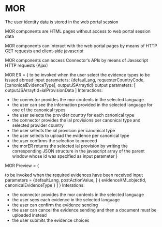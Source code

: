 # MOR
The user identity data is stored in the web portal session

MOR components are HTML pages without access to web portal session data

MOR components can interact with the web portal pages by means of HTTP GET requests and client-side javascript

MOR components can access Connector’s APIs by means of Javascript HTTP requests (Ajax)



MOR ER = {
to be invoked when the user select the evidence types to be issued abroad
input parameters: {defaulLang, requesterCountryCode, [canonicalEvidenceType], outputJSArraytId}
output parameters: [ outputJSArraytId=ialProvisionData ]
Interactions:
- the connector provides the mor contents in the selected language
- the user  can see the information provided in the selected language for one of the canonical types
- the user selects the provider country for each canonical type
- the connector provides the ial provisions per canonical type and selected provider country
- the user selects the ial provision per canonical type 
- the user selects to upload the evidence per canonical type
- the user confirms the selection to proceed
- the morER returns the selected ial provision by writing the corresponding JSON structure in the javascript array of the parent window whose id was specified as input parameter
} 

MOR Preview = {

to be invoked when the required evidences have been received
input parameters = {defaultLang, postActionValue, [ { evidenceXMLobjectId, canonicalEvidenceType } ] }
Interations:
- the connector provides the mor contents in the selected language
- the user  sees each evidence in the selected language 
- the user can confirm the evidence sending
- the user can cancel the evidence sending and then a document must be uploaded instead
- the user submits the evidence choices
